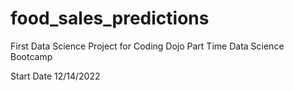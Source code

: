 # food_sales_predictions
First Data Science Project for Coding Dojo Part Time Data Science Bootcamp

Start Date 12/14/2022
